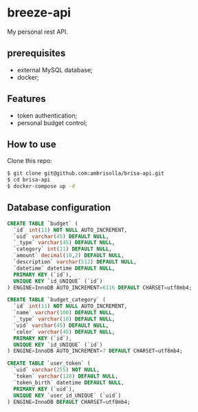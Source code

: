 # breeze-api

My personal rest API.

## prerequisites

- external MySQL database;
- docker;

## Features

- token authentication;
- personal budget control;

## How to use

Clone this repo:

```bash
$ git clone git@github.com:ambrisolla/brisa-api.git
$ cd brisa-api
$ docker-compose up -d
```

## Database configuration

```sql
CREATE TABLE `budget` (
  `id` int(11) NOT NULL AUTO_INCREMENT,
  `uid` varchar(45) DEFAULT NULL,
  `_type` varchar(45) DEFAULT NULL,
  `category` int(11) DEFAULT NULL,
  `amount` decimal(10,2) DEFAULT NULL,
  `description` varchar(512) DEFAULT NULL,
  `datetime` datetime DEFAULT NULL,
  PRIMARY KEY (`id`),
  UNIQUE KEY `id_UNIQUE` (`id`)
) ENGINE=InnoDB AUTO_INCREMENT=6116 DEFAULT CHARSET=utf8mb4;

CREATE TABLE `budget_category` (
  `id` int(11) NOT NULL AUTO_INCREMENT,
  `name` varchar(100) DEFAULT NULL,
  `_type` varchar(10) DEFAULT NULL,
  `uid` varchar(45) DEFAULT NULL,
  `color` varchar(45) DEFAULT NULL,
  PRIMARY KEY (`id`),
  UNIQUE KEY `id_UNIQUE` (`id`)
) ENGINE=InnoDB AUTO_INCREMENT=7 DEFAULT CHARSET=utf8mb4;

CREATE TABLE `user_token` (
  `uid` varchar(255) NOT NULL,
  `token` varchar(128) DEFAULT NULL,
  `token_birth` datetime DEFAULT NULL,
  PRIMARY KEY (`uid`),
  UNIQUE KEY `user_id_UNIQUE` (`uid`)
) ENGINE=InnoDB DEFAULT CHARSET=utf8mb4;

```

